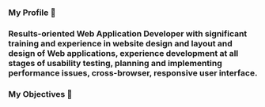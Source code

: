 ### My Profile 👋
### Results-oriented Web Application Developer with significant training and experience in website design and layout and design of Web applications, experience development at all stages of usability testing, planning and implementing performance issues, cross-browser, responsive user interface.

### My Objectives 👋

<!--
**canata09/canata09** is a ✨ _special_ ✨ repository because its `README.md` (this file) appears on your GitHub profile.

Here are some ideas to get you started:

- 🔭 I’m currently working on ...
- 🌱 I’m currently learning ...
- 👯 I’m looking to collaborate on ...
- 🤔 I’m looking for help with ...
- 💬 Ask me about ...
- 📫 How to reach me: ...
- 😄 Pronouns: ...
- ⚡ Fun fact: ...
-->
